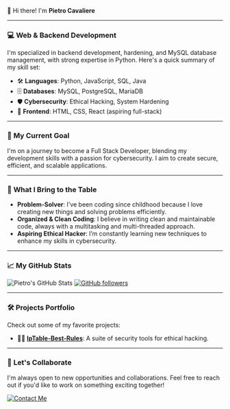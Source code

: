 👋 Hi there! I'm **Pietro Cavaliere**

---

### 💻 **Web & Backend Development**

I'm specialized in backend development, hardening, and MySQL database management, with strong expertise in Python. Here's a quick summary of my skill set:

- 🛠️ **Languages**: Python, JavaScript, SQL, Java
- 🗄️ **Databases**: MySQL, PostgreSQL, MariaDB
- 🛡️ **Cybersecurity**: Ethical Hacking, System Hardening
- 🎨 **Frontend**: HTML, CSS, React (aspiring full-stack)

---

### 🚀 **My Current Goal**

I'm on a journey to become a Full Stack Developer, blending my development skills with a passion for cybersecurity. I aim to create secure, efficient, and scalable applications.

---

### 🌟 **What I Bring to the Table**

- **Problem-Solver**: I've been coding since childhood because I love creating new things and solving problems efficiently.
- **Organized & Clean Coding**: I believe in writing clean and maintainable code, always with a multitasking and multi-threaded approach.
- **Aspiring Ethical Hacker**: I’m constantly learning new techniques to enhance my skills in cybersecurity.

---

### 📈 **My GitHub Stats**

![Pietro's GitHub Stats](https://github-readme-stats.vercel.app/api?username=PietroCavaliere&show_icons=true&theme=radical)
[![GitHub followers](https://img.shields.io/github/followers/PietroCavaliere?label=Follow%20me%21&style=for-the-badge)](https://github.com/PietroCavaliere)

---

### 🛠️ **Projects Portfolio**

Check out some of my favorite projects:

- 🕵️‍♂️ [**IpTable-Best-Rules**](https://github.com/PietroCavaliere/Iptables-Best-Rules): A suite of security tools for ethical hacking.

---

### 🎯 **Let's Collaborate**

I'm always open to new opportunities and collaborations. Feel free to reach out if you'd like to work on something exciting together!

[![Contact Me](https://img.shields.io/badge/Contact%20Me-Email-red?style=for-the-badge)](mailto:pietrocav05@gmail.com)
<!---
PietroCavaliere/PietroCavaliere is a ✨ special ✨ repository because its README.md (this file) appears on your GitHub profile.
You can click the Preview link to take a look at your changes.
--->

